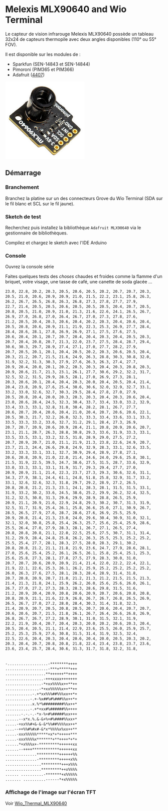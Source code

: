 # Melexis MLX90640 and Wio Terminal

Le capteur de vision infrarouge  Melexis MLX90640 possède un tableau 32x24 de capteurs thermopile avec deux angles disponibles (110° ou 55° FOV).

Il est disponible sur les modules de :
* Sparkfun (SEN-14843 et SEN-14844)
* Pimoroni (PIM365 et PIM366)
* Adafruit ([4407](https://www.adafruit.com/product/4407))


![Pimoroni PIM366](ar-module-camera-thermique-pim387-31582.jpg)

## Démarrage

### Branchement

Branchez la platine sur un des connecteurs Grove du Wio Terminal (SDA sur le fil blanc et SCL sur le fil jaune).

### Sketch de test

Recherchez puis installez la bibliothèque `Adafruit MLX90640` via le gestionnaire de bibliothèques.

Compilez et chargez le sketch avec l'IDE Arduino

### Console

Ouvrez la console série

Faites quelques tests des _choses_ chaudes et froides comme la flamme d'un briquet, votre visage, une tasse de café, une canette de soda glacée ...


```
23.0, 22.8, 20.2, 20.3, 20.5, 20.6, 20.5, 20.2, 20.7, 20.7, 20.3, 20.5, 21.0, 20.6, 20.9, 20.9, 21.0, 21.5, 22.2, 23.1, 25.8, 26.3, 26.2, 26.7, 26.5, 26.8, 26.3, 26.8, 27.3, 27.8, 27.7, 27.9, 
22.7, 21.4, 20.5, 20.5, 20.6, 20.5, 20.5, 20.5, 20.4, 20.7, 20.5, 20.8, 20.5, 21.0, 20.9, 21.0, 21.3, 21.6, 22.6, 24.1, 26.5, 26.7, 26.9, 27.0, 26.8, 27.0, 26.4, 26.7, 27.0, 27.3, 27.8, 27.6, 
21.2, 20.5, 20.4, 20.3, 20.6, 20.4, 20.2, 20.3, 20.4, 20.6, 20.4, 20.5, 20.8, 20.6, 20.9, 21.1, 21.9, 22.3, 25.3, 26.9, 27.7, 28.4, 28.4, 28.6, 28.1, 27.8, 26.9, 26.9, 27.1, 27.5, 27.6, 27.5, 
20.6, 20.4, 20.1, 20.7, 20.7, 20.4, 20.4, 20.3, 20.4, 20.5, 20.3, 20.7, 20.4, 20.8, 20.7, 21.3, 22.0, 23.7, 27.5, 28.4, 28.7, 29.4, 30.6, 30.3, 29.7, 28.9, 27.4, 27.1, 27.0, 27.7, 28.2, 27.9, 
20.7, 20.5, 20.1, 20.1, 20.4, 20.5, 20.2, 20.3, 20.6, 20.5, 20.4, 20.3, 21.2, 20.7, 21.5, 21.6, 24.9, 26.3, 28.8, 30.3, 30.8, 32.0, 31.9, 32.2, 31.3, 30.3, 27.9, 27.6, 26.3, 26.3, 27.4, 27.7, 
20.9, 20.4, 20.0, 20.1, 20.2, 20.3, 20.3, 20.4, 20.3, 20.8, 20.3, 20.9, 20.6, 21.7, 21.3, 23.1, 26.1, 27.7, 30.6, 29.2, 32.2, 31.7, 32.5, 32.2, 31.5, 29.9, 28.5, 28.1, 27.0, 26.9, 27.3, 28.1, 
20.3, 20.6, 20.1, 20.4, 20.4, 20.3, 20.0, 20.4, 20.5, 20.4, 21.4, 20.4, 23.8, 20.9, 27.6, 25.4, 30.6, 30.6, 32.0, 32.9, 32.7, 33.1, 33.2, 33.0, 32.6, 32.7, 30.3, 29.5, 28.4, 27.8, 27.0, 27.9, 
20.5, 20.8, 20.4, 20.0, 20.3, 20.3, 20.3, 20.4, 20.3, 20.6, 20.4, 23.0, 20.6, 28.4, 24.5, 32.3, 30.4, 33.7, 33.4, 33.0, 33.2, 32.9, 33.4, 33.3, 33.1, 32.8, 31.0, 30.4, 28.2, 28.1, 26.7, 27.7, 
20.6, 20.7, 20.4, 20.6, 20.4, 21.0, 20.4, 20.7, 20.6, 20.6, 22.1, 20.5, 30.3, 21.7, 32.2, 26.0, 32.3, 33.3, 33.4, 33.6, 33.1, 33.3, 33.5, 33.3, 33.2, 33.6, 32.7, 31.2, 29.1, 28.4, 27.3, 26.9, 
20.7, 20.7, 20.9, 20.6, 20.9, 20.4, 21.1, 20.8, 20.9, 20.6, 20.7, 23.1, 21.1, 28.7, 26.3, 28.8, 30.8, 29.3, 33.6, 31.9, 33.3, 33.1, 33.5, 33.5, 33.1, 33.2, 32.5, 31.8, 28.9, 29.0, 27.5, 27.2, 
20.7, 20.9, 20.7, 21.0, 21.1, 21.9, 21.3, 23.8, 22.6, 24.9, 20.7, 23.7, 21.3, 24.4, 26.6, 29.8, 24.9, 32.9, 28.3, 33.1, 32.6, 33.5, 33.2, 33.3, 33.1, 33.1, 32.7, 30.9, 29.4, 28.9, 27.8, 27.1, 
20.6, 20.8, 20.9, 21.0, 22.0, 21.4, 24.6, 24.0, 29.6, 25.8, 30.1, 21.5, 31.9, 22.5, 39.5, 24.7, 38.6, 27.5, 31.5, 28.7, 33.6, 32.9, 33.0, 33.3, 33.1, 33.1, 31.9, 31.7, 29.3, 29.4, 27.7, 27.0, 
20.9, 20.9, 21.1, 21.4, 22.3, 23.7, 27.3, 29.3, 30.6, 32.6, 31.1, 34.3, 27.9, 38.1, 24.4, 61.1, 24.8, 51.8, 25.8, 32.9, 31.7, 33.2, 33.1, 32.6, 32.6, 32.3, 31.8, 29.7, 29.2, 28.9, 27.2, 26.5, 
20.8, 20.8, 21.2, 21.3, 23.1, 24.1, 28.3, 28.1, 31.5, 31.5, 33.1, 31.9, 33.2, 30.2, 33.6, 24.5, 38.6, 25.2, 29.9, 26.2, 32.4, 32.5, 31.2, 32.5, 30.0, 31.3, 29.6, 29.9, 28.9, 28.8, 26.5, 25.9, 
20.9, 21.1, 20.9, 21.6, 22.9, 24.8, 29.3, 30.2, 30.7, 31.3, 31.9, 32.5, 31.7, 31.9, 25.4, 26.1, 25.8, 26.6, 25.0, 27.1, 30.9, 26.7, 28.5, 26.5, 27.9, 27.6, 28.7, 28.6, 27.6, 26.9, 25.5, 25.9, 
20.9, 20.8, 21.4, 21.3, 23.0, 24.0, 29.6, 30.4, 30.9, 31.0, 32.1, 32.1, 32.0, 30.8, 25.8, 25.4, 26.3, 25.7, 25.6, 25.4, 25.9, 28.6, 25.5, 26.4, 27.0, 27.9, 28.3, 28.1, 26.7, 27.1, 26.5, 27.4, 
20.8, 20.8, 20.8, 21.1, 22.0, 22.5, 25.6, 27.5, 30.7, 31.1, 31.4, 31.2, 29.9, 28.4, 24.8, 25.8, 26.2, 26.3, 25.5, 25.3, 25.2, 25.2, 25.5, 25.4, 27.7, 28.1, 28.3, 27.5, 28.0, 28.3, 29.1, 30.2, 
20.8, 20.8, 21.2, 21.1, 21.8, 21.9, 23.6, 24.7, 27.9, 28.6, 28.1, 27.0, 25.6, 25.4, 25.2, 26.1, 26.5, 26.1, 25.8, 25.4, 25.1, 25.3, 25.6, 25.8, 27.3, 28.1, 27.8, 27.5, 27.9, 28.3, 30.0, 31.0, 
20.7, 20.7, 20.6, 20.9, 20.9, 21.4, 21.4, 22.0, 22.2, 22.4, 22.1, 21.9, 22.1, 22.6, 25.3, 26.1, 26.2, 25.9, 25.2, 25.2, 25.2, 25.2, 26.0, 26.3, 27.6, 27.5, 28.1, 28.3, 28.4, 28.9, 31.4, 31.8, 
20.7, 20.8, 20.9, 20.7, 21.0, 21.2, 21.3, 21.2, 21.5, 21.5, 21.3, 21.4, 21.3, 21.8, 24.1, 25.9, 26.2, 26.0, 25.6, 25.6, 26.0, 26.1, 26.7, 27.0, 27.2, 27.3, 28.3, 28.3, 28.6, 29.8, 31.5, 31.6, 
21.2, 20.9, 20.4, 20.9, 20.8, 20.6, 20.9, 20.7, 20.6, 20.8, 20.8, 20.8, 20.9, 21.1, 21.6, 22.9, 26.8, 26.7, 26.7, 26.8, 26.5, 26.9, 26.5, 26.7, 27.0, 27.2, 28.0, 28.4, 30.3, 31.4, 31.8, 32.3, 
21.4, 20.9, 20.7, 20.5, 20.8, 20.5, 20.7, 20.6, 20.4, 20.7, 20.7, 20.6, 20.6, 20.7, 21.5, 21.8, 26.1, 26.7, 26.4, 26.6, 26.8, 26.9, 26.8, 26.7, 26.7, 27.2, 28.9, 30.1, 31.0, 31.5, 32.1, 31.9, 
22.2, 21.9, 20.4, 20.7, 20.4, 20.3, 20.0, 20.2, 20.6, 20.3, 20.4, 20.5, 20.4, 20.5, 21.1, 21.4, 22.9, 23.6, 25.5, 26.0, 25.9, 25.7, 25.2, 25.3, 25.9, 27.6, 30.8, 31.5, 31.4, 31.9, 32.5, 32.4, 
22.5, 22.6, 20.4, 20.3, 20.4, 20.6, 20.4, 20.0, 20.5, 20.3, 20.2, 20.3, 20.4, 20.7, 20.8, 20.8, 21.8, 22.4, 23.4, 23.8, 23.7, 23.6, 23.6, 23.4, 25.7, 28.4, 30.6, 31.3, 31.7, 31.8, 32.2, 31.8, 


-..................-********++++
...................-***+*****+++
..................**++++++**++++
.................-+++xxxx+++++++
................-*+xx%%%%x++**++
...............-*+xx%%%%%x++**++
............-.+*xx%%%##%%%xx++*+
...........-.+-%x##%#%###%%x++*+
............x.%*%#########%%x++*
...........-.+*+xx#%######%%++++
.......-.-.-.-*x-%+#%#####%xx+++
......--x*x.%.&-&+%+#%####%%xx+*
.....-+xx%%#+&-&-&*%%##%%%%xx++*
....--++%%#%#x#-&*x*%%%%x%xx++**
.....-xxx%%%%%*****+x*+*+++++***
.....-xxx%%%%x*******+**++++*+*+
......*+x%%%x+-*********++++++xx
......--++++************++++++xx
..............**********++++++%%
..............-*********+++++x%%
................*********+++x%%%
................*********++x%%%%
...... ..........-*******+x%%%%%
....... ..........------*+x%%%%%

```

### Affichage de l'image sur l'écran TFT

Voir [Wio_Thermal_MLX90640](../Wio_Thermal_MLX90640)
